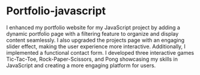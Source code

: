 # Portfolio-javascript
I enhanced my portfolio website for my JavaScript project by adding a dynamic portfolio page with a filtering feature to organize and display content seamlessly. I also upgraded the projects page with an engaging slider effect, making the user experience more interactive. Additionally, I implemented a functional contact form. I developed three interactive games Tic-Tac-Toe, Rock-Paper-Scissors, and Pong showcasing my skills in JavaScript and creating a more engaging platform for users.
